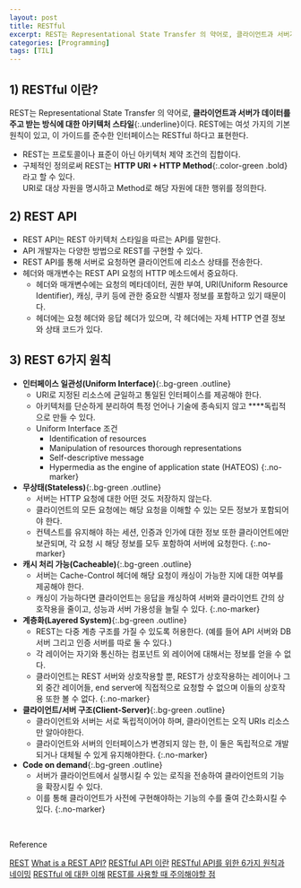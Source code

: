 ```yaml
---
layout: post 
title: RESTful
excerpt: REST는 Representational State Transfer 의 약어로, 클라이언트과 서버가 데이터를 주고 받는 방식에 대한 아키텍처 스타일이다. REST에는 여섯 가지의 기본 원칙이 있고, 이 가이드를 준수한 인터페이스는 RESTful 하다고 표현한다.
categories: [Programming]
tags: [TIL]
---
```


## 1) RESTful 이란?

REST는 Representational State Transfer 의 약어로, **클라이언트과 서버가 데이터를 주고 받는 방식에 대한 아키텍처 스타일**{:.underline}이다. REST에는 여섯 가지의 기본 원칙이 있고, 이 가이드를 준수한 인터페이스는 RESTful 하다고 표현한다.

- REST는 프로토콜이나 표준이 아닌 아키텍처 제약 조건의 집합이다.
- 구체적인 정의로써 REST는 **HTTP URI + HTTP Method**{:.color-green .bold} 라고 할 수 있다.  
  URI로 대상 자원을 명시하고 Method로 해당 자원에 대한 행위를 정의한다.


## 2) REST API

- REST API는 REST 아키텍처 스타일을 따르는 API를 말한다.
- API 개발자는 다양한 방법으로 REST를 구현할 수 있다.
- REST API를 통해 서버로 요청하면 클라이언트에 리소스 상태를 전송한다.
- 헤더와 매개변수는 REST API 요청의 HTTP 메소드에서 중요하다.
   - 헤더와 매개변수에는 요청의 메타데이터, 권한 부여, URI(Uniform Resource Identifier), 캐싱, 쿠키 등에 관한 중요한 식별자 정보를 포함하고 있기 때문이다.
   - 헤더에는 요청 헤더와 응답 헤더가 있으며, 각 헤더에는 자체 HTTP 연결 정보와 상태 코드가 있다.


## 3) REST 6가지 원칙

- **인터페이스 일관성(Uniform Interface)**{:.bg-green .outline}
   - URI로 지정된 리소스에 균일하고 통일된 인터페이스를 제공해야 한다.
   - 아키텍처를 단순하게 분리하여 특정 언어나 기술에 종속되지 않고 ****독립적으로 만들 수 있다.
   - Uniform Interface 조건
      - Identification of resources
      - Manipulation of resources thorough representations
      - Self-descriptive message
      - Hypermedia as the engine of application state (HATEOS)
{:.no-marker}
- **무상태(Stateless)**{:.bg-green .outline}
   - 서버는 HTTP 요청에 대한 어떤 것도 저장하지 않는다.
   - 클라이언트의 모든 요청에는 해당 요청을 이해할 수 있는 모든 정보가 포함되어야 한다.
   - 컨텍스트를 유지해야 하는 세션, 인증과 인가에 대한 정보 또한 클라이언트에만 보관되며, 각 요청 시 해당 정보를 모두 포함하여 서버에 요청한다.
{:.no-marker}
- **캐시 처리 가능(Cacheable)**{:.bg-green .outline}
   - 서버는 Cache-Control 헤더에 해당 요청이 캐싱이 가능한 지에 대한 여부를 제공해야 한다.
   - 캐싱이 가능하다면 클라이언트는 응답을 캐싱하여 서버와 클라이언트 간의 상호작용을 줄이고, 성능과 서버 가용성을 늘릴 수 있다.
{:.no-marker}
- **계층화(Layered System)**{:.bg-green .outline}
   - REST는 다중 계층 구조를 가질 수 있도록 허용한다. (예를 들어 API 서버와 DB서버 그리고 인증 서버를 따로 둘 수 있다.)
   - 각 레이어는 자기와 통신하는 컴포넌트 외 레이어에 대해서는 정보를 얻을 수 없다.
   - 클라이언트는 REST 서버와 상호작용할 뿐, REST가 상호작용하는 레이어나 그 외 중간 레이어들, end server에 직접적으로 요청할 수 없으며 이들의 상호작용 또한 볼 수 없다.
{:.no-marker}
- **클라이언트/서버 구조(Client-Server)**{:.bg-green .outline}
   - 클라이언트와 서버는 서로 독립적이어야 하며, 클라이언트는 오직 URIs 리소스만 알아야한다.
   - 클라이언트와 서버의 인터페이스가 변경되지 않는 한, 이 둘은 독립적으로 개발되거나 대체될 수 있게 유지해야한다.
{:.no-marker}
- **Code on demand**{:.bg-green .outline}
   - 서버가 클라이언트에서 실행시킬 수 있는 로직을 전송하여 클라이언트의 기능을 확장시킬 수 있다.
   - 이를 통해 클라이언트가 사전에 구현해야하는 기능의 수를 줄여 간소화시킬 수 있다.
{:.no-marker}

<br>

<div class="post-reference">
   <p>Reference</p>
   <a href="https://ko.wikipedia.org/wiki/REST](https://ko.wikipedia.org/wiki/REST">REST</a>
   <a href="https://www.redhat.com/ko/topics/api/what-is-a-rest-api">What is a REST API?</a>
   <a href="https://velog.io/@somday/RESTful-API-%EC%9D%B4%EB%9E%80">RESTful API 이란</a>
   <a href="https://prohannah.tistory.com/156">RESTful API를 위한 6가지 원칙과 네이밍</a>
   <a href="http://amazingguni.github.io/blog/2016/03/REST%EC%97%90-%EB%8C%80%ED%95%9C-%EC%9D%B4%ED%95%B4-1">RESTful 에 대한 이해</a>
   <a href="https://sabarada.tistory.com/9">REST를 사용할 때 주의해야할 점</a>
</div>

